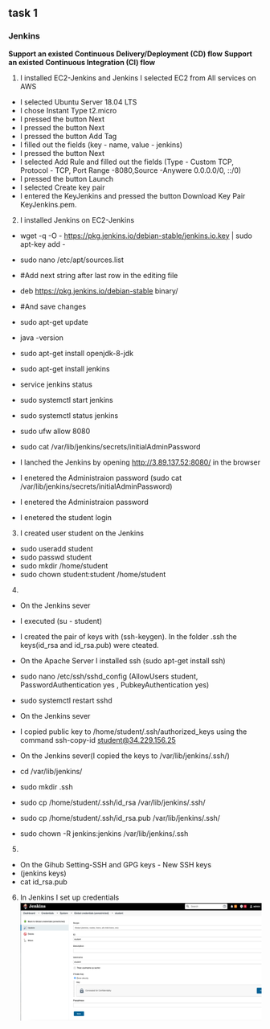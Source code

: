 ## task 1
### Jenkins

**Support an existed Continuous Delivery/Deployment (CD) flow**
**Support an existed Continuous Integration (CI) flow**
1. I installed EC2-Jenkins and Jenkins
I selected EC2 from All services on AWS
- I selected Ubuntu Server 18.04 LTS
- I chose Instant Type t2.micro
- I pressed the button Next
- I pressed the button Next
- I pressed the button Add Tag
- I filled out the fields (key - name, value - jenkins)
- I pressed the button Next
- I selected Add Rule and filled out the fields (Type - Custom TCP, Protocol - TCP, Port Range -8080,Source -Anywere 0.0.0.0/0, ::/0)
- I pressed the button Launch
- I selected Create key pair
- I entered the KeyJenkins and pressed the button Download Key Pair KeyJenkins.pem.
2. I installed Jenkins on EC2-Jenkins
- wget -q -O - https://pkg.jenkins.io/debian-stable/jenkins.io.key | sudo apt-key add -
- sudo nano /etc/apt/sources.list
- #Add next string after last row in the editing file
- deb https://pkg.jenkins.io/debian-stable binary/
- #And save changes
- sudo apt-get update
- java -version
- sudo apt-get install openjdk-8-jdk
- sudo apt-get install jenkins
- service jenkins status


- sudo systemctl start jenkins
- sudo systemctl status jenkins
- sudo ufw allow 8080
- sudo cat /var/lib/jenkins/secrets/initialAdminPassword

- I lanched the Jenkins by opening http://3.89.137.52:8080/ in the browser
- I enetered the Administraion password (sudo cat /var/lib/jenkins/secrets/initialAdminPassword)

- I enetered the Administraion password
- I enetered the student login 

3. I created user student on the Jenkins
- sudo useradd student
- sudo passwd student
- sudo mkdir /home/student
- sudo chown student:student /home/student

4. 
- On the Jenkins sever
- I executed (su - student)
- I created the pair of keys with (ssh-keygen). In the folder .ssh the keys(id_rsa and id_rsa.pub) were cteated.

- On the Apache Server I installed ssh (sudo apt-get install ssh)
- sudo nano /etc/ssh/sshd_config (AllowUsers student, PasswordAuthentication yes , PubkeyAuthentication yes)
- sudo systemctl restart sshd

- On the Jenkins sever
- I copied public key to /home/student/.ssh/authorized_keys using the command 
ssh-copy-id student@34.229.156.25

- On the Jenkins sever(I copied the keys to /var/lib/jenkins/.ssh/)
- cd  /var/lib/jenkins/
- sudo mkdir .ssh
- sudo cp /home/student/.ssh/id_rsa  /var/lib/jenkins/.ssh/
- sudo cp /home/student/.ssh/id_rsa.pub  /var/lib/jenkins/.ssh/
- sudo chown -R jenkins:jenkins /var/lib/jenkins/.ssh

5.
- On the Gihub Setting-SSH and GPG keys - New SSH keys
- (jenkins keys)
- cat id_rsa.pub

6. In Jenkins I set up credentials
![picture 1-1](https://github.com/karachko/juniordevops/blob/main/Screenshot%202022-02-24%20at%2017.28.33.png)
